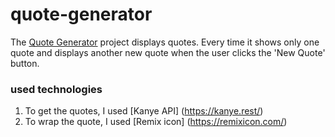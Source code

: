 # quote-generator 

The [Quote Generator](https://sgokbi.github.io/quote-generator/) project displays quotes. Every time it shows only one quote and displays another new quote when the user clicks the  'New Quote' button. 


### used technologies
 1. To get the quotes, I used  [Kanye API] (https://kanye.rest/) 
 2. To wrap the quote, I used [Remix icon] (https://remixicon.com/) 
